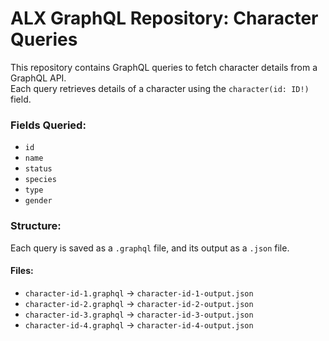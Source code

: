 # ALX GraphQL Repository: Character Queries

This repository contains GraphQL queries to fetch character details from a GraphQL API.  
Each query retrieves details of a character using the `character(id: ID!)` field.  

### Fields Queried:
- `id`
- `name`
- `status`
- `species`
- `type`
- `gender`

### Structure:
Each query is saved as a `.graphql` file, and its output as a `.json` file.

#### Files:
- `character-id-1.graphql` → `character-id-1-output.json`
- `character-id-2.graphql` → `character-id-2-output.json`
- `character-id-3.graphql` → `character-id-3-output.json`
- `character-id-4.graphql` → `character-id-4-output.json`
